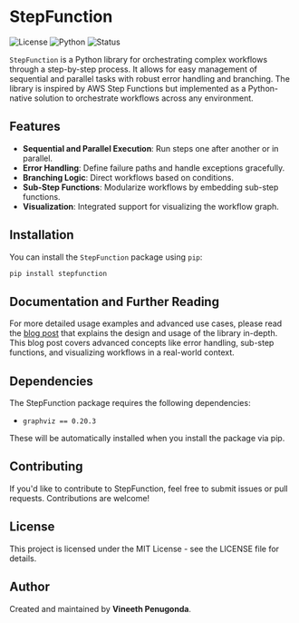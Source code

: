 # StepFunction

![License](https://img.shields.io/badge/License-MIT-blue.svg)
![Python](https://img.shields.io/badge/Python-3.12%2B-brightgreen.svg)
![Status](https://img.shields.io/badge/Status-Alpha-red.svg)

`StepFunction` is a Python library for orchestrating complex workflows through a step-by-step process. It allows for easy management of sequential and parallel tasks with robust error handling and branching. The library is inspired by AWS Step Functions but implemented as a Python-native solution to orchestrate workflows across any environment.

## Features

- **Sequential and Parallel Execution**: Run steps one after another or in parallel.
- **Error Handling**: Define failure paths and handle exceptions gracefully.
- **Branching Logic**: Direct workflows based on conditions.
- **Sub-Step Functions**: Modularize workflows by embedding sub-step functions.
- **Visualization**: Integrated support for visualizing the workflow graph.

## Installation

You can install the `StepFunction` package using `pip`:

```bash
pip install stepfunction
```

## Documentation and Further Reading

For more detailed usage examples and advanced use cases, please read the [blog post](https://blog.vineethp.com/posts/introducingstepfunction/) that explains the design and usage of the library in-depth. This blog post covers advanced concepts like error handling, sub-step functions, and visualizing workflows in a real-world context.

## Dependencies

The StepFunction package requires the following dependencies:

- `graphviz == 0.20.3`

These will be automatically installed when you install the package via pip.

## Contributing

If you'd like to contribute to StepFunction, feel free to submit issues or pull requests. Contributions are welcome!

## License

This project is licensed under the MIT License - see the LICENSE file for details.

## Author
Created and maintained by **Vineeth Penugonda**.

